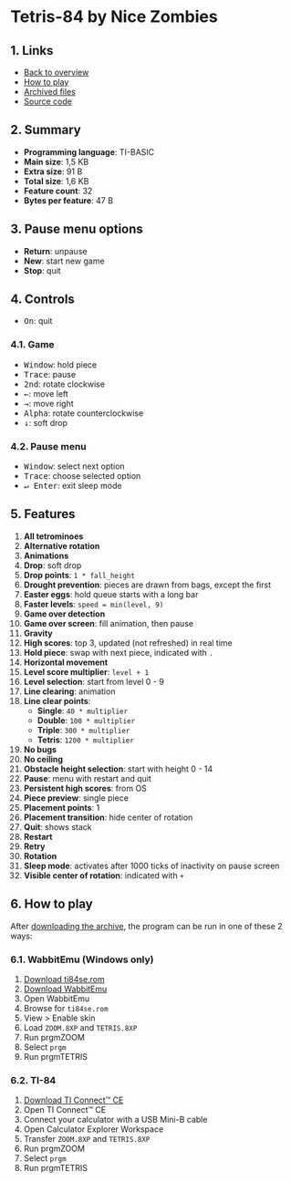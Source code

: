 # Tetris-84 by Nice Zombies

## 1. Links

- [Back to overview](../README.md)
- [How to play](#6-how-to-play)
- [Archived files](https://github.com/nineteendo/tetris4karchive/tree/main/tetris-84/archive)
- [Source code](https://github.com/nineteendo/ti84programs/blob/master/tetris-84)

## 2. Summary

- **Programming language**: TI-BASIC
- **Main size**: 1,5 KB
- **Extra size**: 91 B
- **Total size**: 1,6 KB
- **Feature count**: 32
- **Bytes per feature**: 47 B

## 3. Pause menu options

- **Return**: unpause
- **New**: start new game
- **Stop**: quit

## 4. Controls

- <kbd>On</kbd>: quit

### 4.1. Game

- <kbd>Window</kbd>: hold piece
- <kbd>Trace</kbd>: pause
- <kbd>2nd</kbd>: rotate clockwise
- <kbd>←</kbd>: move left
- <kbd>→</kbd>: move right
- <kbd>Alpha</kbd>: rotate counterclockwise
- <kbd>↓</kbd>: soft drop

### 4.2. Pause menu

- <kbd>Window</kbd>: select next option
- <kbd>Trace</kbd>: choose selected option
- <kbd>↵ Enter</kbd>: exit sleep mode

## 5. Features

1. **All tetrominoes**
2. **Alternative rotation**
3. **Animations**
4. **Drop**: soft drop
5. **Drop points**: `1 * fall_height`
6. **Drought prevention**: pieces are drawn from bags, except the first
7. **Easter eggs**: hold queue starts with a long bar
8. **Faster levels**: `speed = min(level, 9)`
9. **Game over detection**
10. **Game over screen**: fill animation, then pause
11. **Gravity**
12. **High scores**: top 3, updated (not refreshed) in real time
13. **Hold piece**: swap with next piece, indicated with `.`
14. **Horizontal movement**
15. **Level score multiplier**: `level + 1`
16. **Level selection**: start from level 0 - 9
17. **Line clearing**: animation
18. **Line clear points**:
    - **Single**: `40 * multiplier`
    - **Double**: `100 * multiplier`
    - **Triple**: `300 * multiplier`
    - **Tetris**: `1200 * multiplier`
19. **No bugs**
20. **No ceiling**
21. **Obstacle height selection**: start with height 0 - 14
22. **Pause**: menu with restart and quit
23. **Persistent high scores**: from OS
24. **Piece preview**: single piece
25. **Placement points**: 1
26. **Placement transition**: hide center of rotation
27. **Quit**: shows stack
28. **Restart**
29. **Retry**
30. **Rotation**
31. **Sleep mode**: activates after 1000 ticks of inactivity on pause screen
32. **Visible center of rotation**: indicated with `+`

## 6. How to play

After [downloading the archive](https://codeload.github.com/nineteendo/tetris4karchive/zip/refs/heads/main), the program can be run in one of these 2 ways:

### 6.1. WabbitEmu (Windows only)

1. [Download ti84se.rom](https://web.archive.org/web/20240409191813/http://tiroms.weebly.com/uploads/1/1/0/5/110560031/ti84se.rom)
2. [Download WabbitEmu](https://github.com/sputt/wabbitemu/releases/download/v1.9.5.22/Wabbitemu.exe)
3. Open WabbitEmu
4. Browse for `ti84se.rom`
5. View > Enable skin
6. Load `ZOOM.8XP` and `TETRIS.8XP`
7. Run prgmZOOM
8. Select `prgm`
9. Run prgmTETRIS

### 6.2. TI-84

1. [Download TI Connect™ CE](https://education.ti.com/software/update/84-ce-software-update/84ce-download?q1=ti-connect&count=1)
2. Open TI Connect™ CE
3. Connect your calculator with a USB Mini-B cable
4. Open Calculator Explorer Workspace
5. Transfer `ZOOM.8XP` and `TETRIS.8XP`
6. Run prgmZOOM
7. Select `prgm`
8. Run prgmTETRIS
